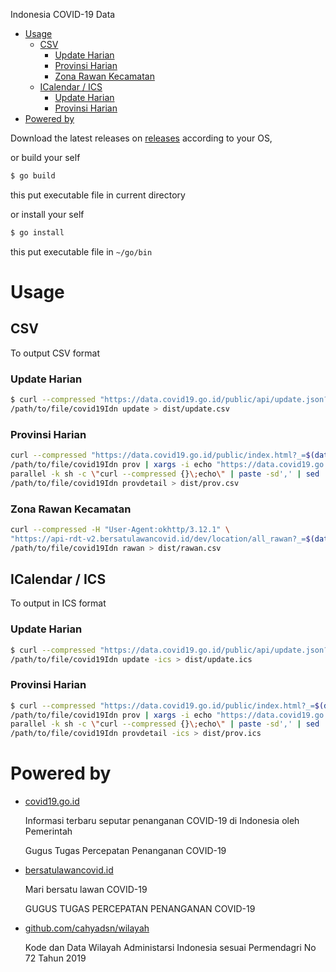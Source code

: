 Indonesia COVID-19 Data

- [Usage](#usage)
  - [CSV](#csv)
    - [Update Harian](#update-harian)
    - [Provinsi Harian](#provinsi-harian)
    - [Zona Rawan Kecamatan](#zona-rawan-kecamatan)
  - [ICalendar / ICS](#icalendar--ics)
    - [Update Harian](#update-harian-1)
    - [Provinsi Harian](#provinsi-harian-1)
- [Powered by](#powered-by)

Download the latest releases on [releases](https://github.com/aiosk/covid19Idn/releases) according to your OS,

or build your self



```sh
$ go build
```
this put executable file in current directory

or install your self
```sh
$ go install
```
this put executable file in `~/go/bin`

# Usage
## CSV
To output CSV format
### Update Harian
```sh
$ curl --compressed "https://data.covid19.go.id/public/api/update.json?_=$(date +%s)" |
/path/to/file/covid19Idn update > dist/update.csv
```

### Provinsi Harian
```sh
curl --compressed "https://data.covid19.go.id/public/index.html?_=$(date +%s)" |
/path/to/file/covid19Idn prov | xargs -i echo "https://data.covid19.go.id/public/api/prov_detail_{}.json?_=$(date +%s)" |
parallel -k sh -c \"curl --compressed {}\;echo\" | paste -sd',' | sed 's/.*/[&]/' |
/path/to/file/covid19Idn provdetail > dist/prov.csv
```

### Zona Rawan Kecamatan
```sh
curl --compressed -H "User-Agent:okhttp/3.12.1" \
"https://api-rdt-v2.bersatulawancovid.id/dev/location/all_rawan?_=$(date +%s)" |
/path/to/file/covid19Idn rawan > dist/rawan.csv
```

## ICalendar / ICS
To output in ICS format
### Update Harian
```sh
$ curl --compressed "https://data.covid19.go.id/public/api/update.json?_=$(date +%s)" |
/path/to/file/covid19Idn update -ics > dist/update.ics
```

### Provinsi Harian
```sh
$ curl --compressed "https://data.covid19.go.id/public/index.html?_=$(date +%s)" |
/path/to/file/covid19Idn prov | xargs -i echo "https://data.covid19.go.id/public/api/prov_detail_{}.json?_=$(date +%s)" |
parallel -k sh -c \"curl --compressed {}\;echo\" | paste -sd',' | sed 's/.*/[&]/' |
/path/to/file/covid19Idn provdetail -ics > dist/prov.ics
```

# Powered by
- [covid19.go.id](https://covid19.go.id/peta-sebaran)

  Informasi terbaru seputar penanganan COVID-19 di Indonesia oleh Pemerintah

  Gugus Tugas Percepatan Penanganan COVID-19
- [bersatulawancovid.id](https://www.bersatulawancovid.id/)

  Mari bersatu lawan COVID-19

  GUGUS TUGAS PERCEPATAN PENANGANAN COVID-19

- [github.com/cahyadsn/wilayah](https://github.com/cahyadsn/wilayah)

  Kode dan Data Wilayah Administarsi Indonesia sesuai Permendagri No 72 Tahun 2019